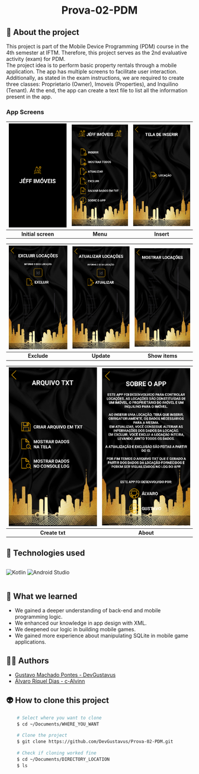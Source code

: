 <h1 align="center">Prova-02-PDM</h1>

## 📖 About the project
This project is part of the Mobile Device Programming (PDM) course in the 4th semester at IFTM. Therefore, this project serves as the 2nd evaluative activity (exam) for PDM. <br>
The project idea is to perform basic property rentals through a mobile application. The app has multiple screens to facilitate user interaction. Additionally, as stated in the exam instructions, we are required to create three classes: Proprietario (Owner), Imoveis (Properties), and Inquilino (Tenant).
At the end, the app can create a text file to list all the information present in the app.

### App Screens

| ![Menu](Doc/README_assets/pdm2_main.png) | ![PlayMenu](Doc/README_assets/pdm2_menu.png) | ![Login](Doc/README_assets/pdm2_inserir.png) |
|:---:|:---:|:---:|
| **Initial screen** | **Menu** | **Insert** |

| ![Register](Doc/README_assets/pdm2_excluir.png) | ![Account](Doc/README_assets/pdm2_atualizar.png) | ![AlterAccount](Doc/README_assets/pdm_mostrar.png) |
|:---:|:---:|:---:|
| **Exclude** | **Update** | **Show items** |

| ![Register](Doc/README_assets/pdm_txt.png) | ![Account](Doc/README_assets/pdm2_about.png) |
|:---:|:---:|
| **Create txt** | **About** |

## 🦾 Technologies used
<div style="display: flex;">
 
![Kotlin](https://img.shields.io/badge/kotlin-%237F52FF.svg?style=for-the-badge&logo=kotlin&logoColor=white)
![Android Studio](https://img.shields.io/badge/Android%20Studio-3DDC84.svg?style=for-the-badge&logo=android-studio&logoColor=white)

</div>

## 🤔 What we learned
- We gained a deeper understanding of back-end and mobile programming logic.
- We enhanced our knowledge in app design with XML.
- We deepened our logic in building mobile games.
- We gained more experience about manipulating SQLite in mobile game applications.

## 🧑‍🎓 Authors
- <a href="https://github.com/DevGustavus"> Gustavo Machado Pontes - DevGustavus </a>
- <a href="https://github.com/c-Alvinn"> Álvaro Ríquel Dias - c-Alvinn </a>

## 👽 How to clone this project

````bash
    # Select where you want to clone
    $ cd ~/Documents/WHERE_YOU_WANT
````

````bash
    # Clone the project
    $ git clone https://github.com/DevGustavus/Prova-02-PDM.git
````

````bash
    # Check if cloning worked fine
    $ cd ~/Documents/DIRECTORY_LOCATION
    $ ls
````
